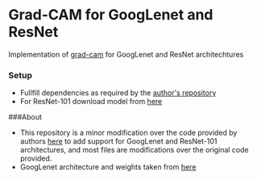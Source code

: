 # Grad-CAM for GoogLenet and ResNet
Implementation of [grad-cam](https://arxiv.org/abs/1610.02391) for GoogLenet and ResNet architechtures

### Setup
* Fullfill dependencies as required by the [author's repository](https://github.com/ramprs/grad-cam)
* For ResNet-101 download model from [here](https://d2j0dndfm35trm.cloudfront.net/resnet-101.t7)

###About
* This repository is a minor modification over the code provided by authors [here](https://github.com/ramprs/grad-cam) to add support for GoogLenet and ResNet-101 architectures, and most files are modifications over the original code provided.
* GoogLenet architecture and weights taken from [here](https://github.com/soumith/inception.torch.git)



